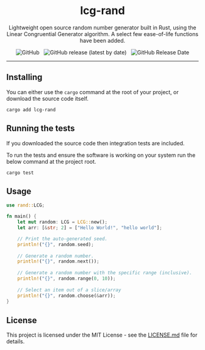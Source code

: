 <div align="center">

# lcg-rand

Lightweight open source random number generator built in Rust, using the Linear Congruential Generator algorithm. A select few ease-of-life functions have been added.

![GitHub](https://img.shields.io/github/license/ForestJ2/lcg-rand?color=f84&style=flat-square)&nbsp;&nbsp; 
![GitHub release (latest by date)](https://img.shields.io/github/v/release/ForestJ2/lcg-rand?display_name=tag&style=flat-square)&nbsp;&nbsp;
![GitHub Release Date](https://img.shields.io/github/release-date/ForestJ2/lcg-rand?style=flat-square)

</div>
<hr>

## Installing

You can either use the `cargo` command at the root of your project, or download the source code itself.

```
cargo add lcg-rand
```

## Running the tests

If you downloaded the source code then integration tests are included.

To run the tests and ensure the software is working on your system run the below command at the project root.

```
cargo test
```

## Usage

```rust
use rand::LCG;

fn main() {
    let mut random: LCG = LCG::new();
    let arr: [&str; 2] = ["Hello World!", "hello world"];

    // Print the auto-generated seed.
    println!("{}", random.seed);
    
    // Generate a random number.
    println!("{}", random.next());
    
    // Generate a random number with the specific range (inclusive).
    println!("{}", random.range(0, 10));
    
    // Select an item out of a slice/array
    println!("{}", random.choose(&arr));
}

```

## License

This project is licensed under the MIT License - see the [LICENSE.md](LICENSE.md) file for details.